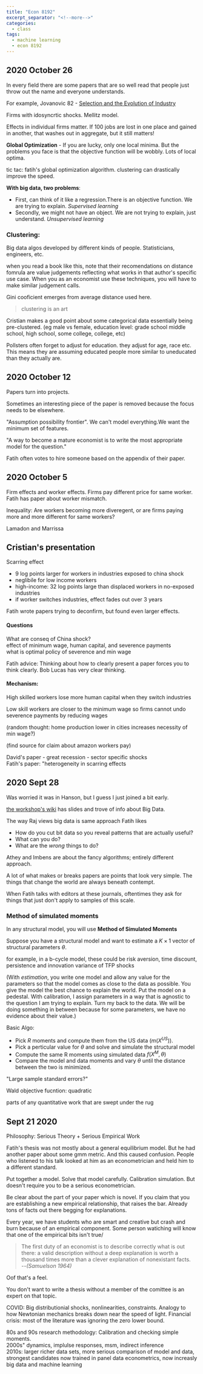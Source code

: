 ```yaml
---
title: "Econ 8192"
excerpt_separator: "<!--more-->"
categories:
  - class
tags:
  - machine learning
  - econ 8192
---
```



## 2020 October 26

In every field there are some papers that are so well read that people just throw out the name and everyone understands.

For example, Jovanovic 82 - [Selection and the Evolution of Industry](http://www.andrew.cmu.edu/course/88-737/dynamic/selection.pdf)

Firms with idosyncrtic shocks. Mellitz model.

Effects in individual firms matter. If 100 jobs are lost in one place and gained in another, that washes out in aggregate, but it still matters!

**Global Optimization** - If you are lucky, only one local minima. But the problems you face is that the objective function will be wobbly. Lots of local optima.

tic tac: fatih's global optimization algorithm. clustering can drastically improve the speed.

**With big data, two problems**: 
- First, can think of it like a regression.There is an objective function. We are trying to explain. *Supervised learning*
- Secondly, we might not have an object. We are not trying to explain, just understand. *Unsupervised learning*


### Clustering:

Big data algos developed by different kinds of people. Statisticians, engineers, etc. 

when you read a book like this, note that their recomendations on distance fomrula are value judgements reflecting what works in that author's specific use case. When you as an economist use these techniques, you will have to make similar judgement calls.

Gini cooficient emerges from average distance used here.

> clustering is an art

Cristian makes a good point about some categorical data essentially being pre-clustered. (eg male vs female, education level: grade school middle school, high school, some college, college, etc)

Pollsters often forget to adjust for education. they adjust for age, race etc. This means they are assuming educated people more similar to uneducated than they actually are.






## 2020 October 12

Papers turn into projects.

Sometimes an interesting piece of the paper is removed because the focus needs to be elsewhere.

"Assumption possibility frontier". We can't model everything.We want the minimum set of features.

"A way to become a mature economist is to write the most appropriate model for the question."

Fatih often votes to hire someone based on the appendix of their paper.










## 2020 October 5

Firm effects and worker effects. Firms pay different price for same worker.
Fatih has paper about worker mismatch.

Inequality: 
Are workers becoming more diveregent, or are firms paying more and more different for same workers?

Lamadon and Marrissa

## Cristian's presentation

Scarring effect

- 9 log points larger for workers in industries exposed to china shock
- neglibile for low income workers
- high-income: 32 log points large than displaced workers in no-exposed industries
- if worker switches industries, effect fades out over 3 years

Fatih wrote papers trying to deconfirm, but found even larger effects.

#### Questions

What are conseq of China shock?  
effect of minimum wage, human capital, and severence payments  
what is optimal policy of severence and min wage

Fatih advice: 
Thinking about how to clearly present a paper forces you to think clearly.
Bob Lucas has very clear thinking.

#### Mechanism:

High skilled workers lose more human capital when they switch industries

Low skill workers are closer to the minimum wage so firms cannot undo severence payments by reducing wages 

(random thought: home production lower in cities increases necessity of min wage?)

(find source for claim about amazon workers pay)

David's paper - great recession - sector specific shocks  
Fatih's paper: "heterogeneity in scarring effects








## 2020 Sept 28 

Was worried it was in Hanson, but I guess I just joined a bit early.

[the workshop's wiki](https://sites.google.com/a/umn.edu/fguvenen-workshop/materials/resources) has slides and trove of info about Big Data.

The way Raj views big data is same approach Fatih likes

- How do you cut bit data so you reveal patterns that are actually useful?
- What can you do?
- What are the *wrong* things to do?

Athey and Imbens are about the fancy algorithms; entirely different approach.

A lot of what makes or breaks papers are points that look very simple.
The things that change the world are always beneath contempt.


When Fatih talks with editors at these journals, oftentimes they ask for things that just don't apply to samples of this scale.

### Method of simulated moments

In any structural model, you will use **Method of Simulated Moments**

Suppose you have a structural model and want to estimate a $K\times 1$ vector of structural parameters $\theta$.

for example, in a b-cycle model, these could be risk aversion, time discount, persistence and innovation variance of TFP shocks

(With *estimation*, you write one model and allow any value for the parameters so that the model comes as close to the data as possible.
You give the model the best chance to explain the world.
Put the model on a pedestal.
With calibration, I assign parameters in a way that is agnostic to the question I am trying to explain. Turn my back to the data.
We will be doing something in between because for some parameters, we have no evidence about their value.)

Basic Algo:

* Pick $R$ moments and compute them from the US data $(m(X^{US}))$.
* Pick a perticular value for $\theta$ and solve and simulate the structural model
* Compute the same R moments using simulated data $f(X^M, \theta)$
* Compare the model and data moments and vary $\theta$ until the distance between the two is minimized.

"Large sample standard errors?"

Wald objective fucntion: quadratic 

parts of any quantitative work that are swept under the rug












## Sept 21 2020

Philosophy: Serious Theory + Serious Empirical Work

Fatih's thesis was not mostly about a general equilibrium model. 
But he had another paper about some gmm metric. 
And this caused confusion. 
People who listened to his talk looked at him as an econometrician and held him to a different standard.

Put together a model. Solve that model carefully.
Calibration simulation.
But doesn't require you to be a serious econometrician.

Be clear about the part of your paper which is novel.
If you claim that you are establishing a new empirical relationship, that raises the bar.
Already tons of facts out there begging for explanations.

Every year, we have students who are smart and creative but crash and burn because of an empirical component.
Some person watiching will know that one of the empirical bits isn't true/

> The first duty of an economist is to describe correctly what is out there: 
a valid description without a deep explanation is worth a thousand times more 
than a clever explanation of nonexistant facts.  
--*(Samuelson 1964)*

Oof that's a feel.

You don't want to write a thesis without a member of the comittee is an expert on that topic.

COVID: Big distributionial shocks, nonlinearities, constraints.
Analogy to how Newtonian mechanics breaks down near the speed of light.
Financial crisis: most of the literature was ignoring the zero lower bound.

80s and 90s research methodology: Calibration and checking simple moments.  
2000s" dynamics, implulse responses, msm, indirect inference  
2010s: larger richer data sets, more serious comparison of model and data,   
strongest candidates now trained in panel data econometrics, now increasly big data and machine learning



